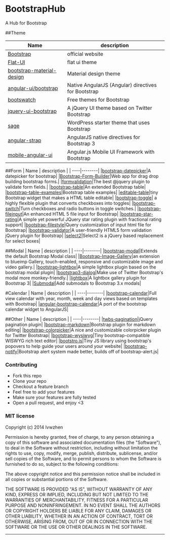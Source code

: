 # BootstrapHub
A Hub for Bootstrap

##Theme

| Name | description |
| ----|--------|
|[Bootstrap](https://github.com/twbs/bootstrap)|official website|
|[Flat-UI](https://github.com/designmodo/Flat-UI)|flat ui theme|
|[bootstrap-material-design](https://github.com/FezVrasta/bootstrap-material-design)|Material design theme|
|[angular-ui/bootstrap](https://github.com/angular-ui/bootstrap)|Native AngularJS (Angular) directives for Bootstrap|
|[bootswatch](https://github.com/thomaspark/bootswatch)|Free themes for Bootstrap|
|[jquery-ui-bootstrap](jquery-ui-bootstrap)|A jQuery UI theme based on Twitter Bootstrap|
|[sage](https://github.com/roots/sage)|WordPress starter theme that uses Bootstrap|
|[angular-strap](https://github.com/mgcrea/angular-strap)|AngularJS native directives for Bootstrap 3|
|[mobile-angular-ui](https://github.com/mcasimir/mobile-angular-ui)|Angular.js Mobile UI Framework with Bootstrap|

##Form
| Name | description |
| ----|--------|
|[bootstrap-datepicker](https://github.com/eternicode/bootstrap-datepicker)|A datepicker for bootstrap|
|[Bootstrap-Form-Builder](https://github.com/minikomi/Bootstrap-Form-Builder)|Web app for drag drop building bootstrap forms.|
|[formvalidation](https://github.com/formvalidation/formvalidation)|The best @jquery plugin to validate form fields.|
|[bootstrap-table](https://github.com/wenzhixin/bootstrap-table)|An extended Bootstrap table|
|[bootstrap-table-examples](bootstrap-table-examples)|Bootstrap table examples|
|[editable-table](https://github.com/mindmup/editable-table)|tiny Bootstrap widget that makes a HTML table editable|
|[bootstrap-toggle](https://github.com/minhur/bootstrap-toggle)| a highly flexible plugin that converts checkboxes into toggles|
|[bootstrap-switch](https://github.com/nostalgiaz/bootstrap-switch)|Turn checkboxes and radio buttons in toggle switches.|
|[bootstrap-fileinput](https://github.com/kartik-v/bootstrap-fileinput)|An enhanced HTML 5 file input for Bootstrap|
|[bootstrap-star-rating](https://github.com/kartik-v/bootstrap-star-rating/)|A simple yet powerful JQuery star rating plugin with fractional rating support|
|[bootstrap-filestyle](https://github.com/markusslima/bootstrap-filestyle)|Query customization of input html file for Bootstrap|
|[bootstrap-validator](https://github.com/1000hz/bootstrap-validator)|A user-friendly HTML5 form validation jQuery plugin for Bootstrap|
|[select2](https://github.com/select2/select2)|Select2 is a jQuery based replacement for select boxes|


##Modal
| Name | description |
| ----|--------|
|[bootstrap-modal](https://github.com/jschr/bootstrap-modal)|Extends the default Bootstrap Modal class|
|[Bootstrap-Image-Gallery](https://github.com/blueimp/Bootstrap-Image-Gallery)|an extension to blueimp Gallery, touch-enabled, responsive and customizable image and video gallery.|
|[bootstrap-lightbox](https://github.com/jbutz/bootstrap-lightbox)|A simple lightbox plugin based on the bootstrap modal plugin|
|[bootstrap3-dialog](https://github.com/nakupanda/bootstrap3-dialog)|Make use of Twitter Bootstrap's modal more monkey-friendly.|
|[lightbox](https://github.com/ashleydw/lightbox)|A lightbox gallery plugin for Bootstrap 3|
|[Submodal](https://github.com/jakiestfu/Submodal)|Add submodals to Bootstrap 3.x modals|


#Calendar
| Name | description |
| ----|--------|
|[bootstrap-calendar](https://github.com/Serhioromano/bootstrap-calendar)|Full view calendar with year, month, week and day views based on templates with Bootstrap|
|[angular-bootstrap-calendar](https://github.com/mattlewis92/angular-bootstrap-calendar)|A port of the bootstrap calendar widget to AngularJS|


##Other
| Name | description |
| ----|--------|
|[twbs-pagination](https://github.com/esimakin/twbs-pagination)|jQuery pagination plugin|
|[bootstrap-markdown](https://github.com/toopay/bootstrap-markdown)|Bootstrap plugin for markdown editing|
|[bootstrap-colorpicker](https://github.com/mjolnic/bootstrap-colorpicker)|A nice and customizable colorpicker plugin for Twitter Bootstrap|
|[bootstrap-wysiwyg](https://github.com/mindmup/bootstrap-wysiwyg/)|Tiny bootstrap-compatible WISWYG rich text editor|
|[bootstro.js](https://github.com/clu3/bootstro.js)|Tiny JS library using bootstrap's popovers to help guide your users around your website|
|[bootstrap-notify](https://github.com/goodybag/bootstrap-notify/)|Bootstrap alert system made better, builds off of bootstrap-alert.js|









### Contributing
- Fork this repo
- Clone your repo
- Checkout a feature branch
- Feel free to add your features
- Make sure your features are fully tested
- Open a pull request, and enjoy <3

### MIT license
Copyright (c) 2014 lvwzhen

Permission is hereby granted, free of charge, to any person obtaining a copy
of this software and associated documentation files (the &quot;Software&quot;), to deal
in the Software without restriction, including without limitation the rights
to use, copy, modify, merge, publish, distribute, sublicense, and/or sell
copies of the Software, and to permit persons to whom the Software is
furnished to do so, subject to the following conditions:

The above copyright notice and this permission notice shall be included in
all copies or substantial portions of the Software.

THE SOFTWARE IS PROVIDED &quot;AS IS&quot;, WITHOUT WARRANTY OF ANY KIND, EXPRESS OR
IMPLIED, INCLUDING BUT NOT LIMITED TO THE WARRANTIES OF MERCHANTABILITY,
FITNESS FOR A PARTICULAR PURPOSE AND NONINFRINGEMENT. IN NO EVENT SHALL THE
AUTHORS OR COPYRIGHT HOLDERS BE LIABLE FOR ANY CLAIM, DAMAGES OR OTHER
LIABILITY, WHETHER IN AN ACTION OF CONTRACT, TORT OR OTHERWISE, ARISING FROM,
OUT OF OR IN CONNECTION WITH THE SOFTWARE OR THE USE OR OTHER DEALINGS IN
THE SOFTWARE.

---
